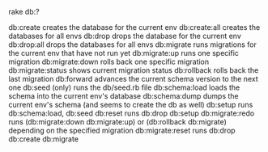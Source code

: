 
rake db:?

db:create 	creates the database for the current env
db:create:all 	creates the databases for all envs
db:drop 	drops the database for the current env
db:drop:all 	drops the databases for all envs
db:migrate 	runs migrations for the current env that have not run yet
db:migrate:up 	runs one specific migration
db:migrate:down 	rolls back one specific migration
db:migrate:status 	shows current migration status
db:rollback 		rolls back the last migration
db:forward 	advances the current schema version to the next one
db:seed 		(only) runs the db/seed.rb file
db:schema:load 	loads the schema into the current env's database
db:schema:dump 	dumps the current env's schema (and seems to create the db as well)
db:setup 	runs 	db:schema:load, db:seed
db:reset 	runs 	db:drop db:setup
db:migrate:redo 	runs 	(db:migrate:down db:migrate:up) or (db:rollback db:migrate) depending on the specified migration
db:migrate:reset 	runs 	db:drop db:create db:migrate